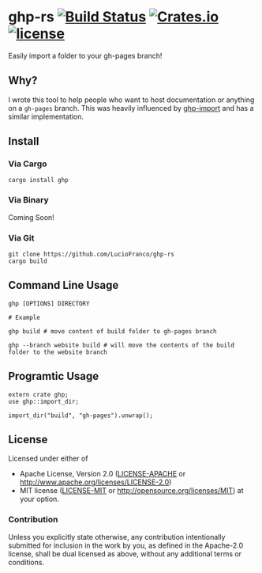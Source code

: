 # ghp-rs [![Build Status](https://travis-ci.org/LucioFranco/ghp-rs.svg?branch=master)](https://travis-ci.org/LucioFranco/ghp-rs) [![Crates.io](https://img.shields.io/crates/v/ghp.svg?maxAge=2592000)]() [![license](https://img.shields.io/github/license/LucioFranco/ghp-rs.svg?maxAge=2592000)]()
Easily import a folder to your gh-pages branch!

## Why?
I wrote this tool to help people who want to host documentation or anything on a `gh-pages` branch. This was heavily influenced by [ghp-import](https://github.com/davisp/ghp-import) and has a similar implementation.

## Install

### Via Cargo

```
cargo install ghp
```

### Via Binary
Coming Soon!

### Via Git

```
git clone https://github.com/LucioFranco/ghp-rs
cargo build
```

## Command Line Usage
```
ghp [OPTIONS] DIRECTORY

# Example

ghp build # move content of build folder to gh-pages branch

ghp --branch website build # will move the contents of the build folder to the website branch
```

## Programtic Usage
```
extern crate ghp;
use ghp::import_dir;

import_dir("build", "gh-pages").unwrap();
```

## License

Licensed under either of
 * Apache License, Version 2.0 ([LICENSE-APACHE](LICENSE-APACHE) or http://www.apache.org/licenses/LICENSE-2.0)
 * MIT license ([LICENSE-MIT](LICENSE-MIT) or http://opensource.org/licenses/MIT)
at your option.

### Contribution

Unless you explicitly state otherwise, any contribution intentionally submitted
for inclusion in the work by you, as defined in the Apache-2.0 license, shall be dual licensed as above, without any
additional terms or conditions.
